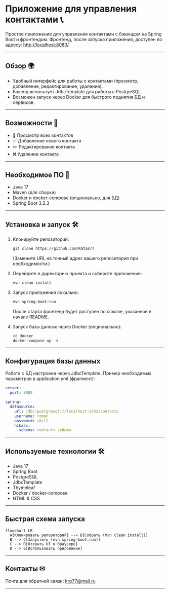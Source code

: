 # Приложение для управления контактами 📞

Простое приложение для управления контактами с бэкендом на Spring Boot и фронтендом. Фронтенд, после запуска приложения, доступен по адресу: [http://localhost:8080/](http://localhost:8080/)

---

## Обзор 🌍
- Удобный интерфейс для работы с контактами (просмотр, добавление, редактирование, удаление).
- Бэкенд использует JdbcTemplate для работы с PostgreSQL.
- Возможен запуск через Docker для быстрого поднятия БД и сервисов.

---

## Возможности 🚀
- 👥 Просмотр всех контактов
- ✅ Добавление нового контакта
- ✏️ Редактирование контакта
- ❌ Удаление контакта

---

## Необходимое ПО 🔧
- Java 17
- Maven (для сборки)
- Docker и docker-compose (опционально, для БД)
- Spring Boot 3.2.3

---

## Установка и запуск 🛠️

1. Клонируйте репозиторий:
   ```bash
   git clone https://github.com/Katas77
   ```
   (Замените URL на точный адрес вашего репозитория при необходимости.)

2. Перейдите в директорию проекта и соберите приложение:
   ```bash
   mvn clean install
   ```

3. Запуск приложения локально:
   ```bash
   mvn spring-boot:run
   ```
   После старта фронтенд будет доступен по ссылке, указанной в начале README.

4. Запуск базы данных через Docker (опционально):
   ```bash
   cd docker
   docker-compose up -d
   ```

---

## Конфигурация базы данных
Работа с БД настроена через JdbcTemplate. Пример необходимых параметров в application.yml (фрагмент):

```yaml
server:
  port: 8080

spring:
  datasource:
    url: jdbc:postgresql://localhost:5432/contacts
    username: roman
    password: skill
    hikari:
      schema: contacts_schema
```

---

## Используемые технологии 🛠️
- Java 17
- Spring Boot
- PostgreSQL
- JdbcTemplate
- Thymeleaf
- Docker / docker-compose
- HTML & CSS

---

## Быстрая схема запуска
```mermaid
flowchart LR
  A[Клонировать репозиторий] --> B[Собрать (mvn clean install)]
  B --> C[Запустить (mvn spring-boot:run)]
  C --> D[Открыть UI в браузере]
  D --> E[Использовать приложение]
```

---

## Контакты ✉
Почта для обратной связи: [krp77@mail.ru](mailto:krp77@mail.ru)

---

